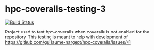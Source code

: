 hpc-coveralls-testing-3
=======================

[![Build Status](https://travis-ci.org/guillaume-nargeot/hpc-coveralls-testing-3.png?branch=master)](https://travis-ci.org/guillaume-nargeot/hpc-coveralls-testing-3)

Project used to test hpc-coveralls when coveralls is not enabled for the repository.
This testing is meant to help with development of https://github.com/guillaume-nargeot/hpc-coveralls/issues/41
